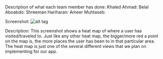 Description of what each team member has done:
  Khaled Ahmad:
  Belal Aboabdo:
  Shreeman Hariharan:
  Ameer Muhtaseb:
  
Screenshot:
  ![alt tag](https://github.com/ameezus/cogs121/heatmapscreenshot.PNG)

Description:
  This screenshot shows a heat map of where a user has visited/traveled to. Just like any other heat map, the bigger/more red
  a point on the map is, the more places the user has been to in that particular area. The heat map is just one of the several
  different views that we plan on implementing for our app.
